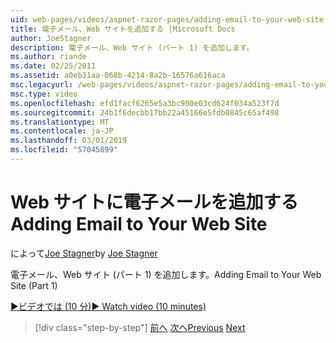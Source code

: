 ```yaml
---
uid: web-pages/videos/aspnet-razor-pages/adding-email-to-your-web-site
title: 電子メール、Web サイトを追加する |Microsoft Docs
author: JoeStagner
description: 電子メール、Web サイト (パート 1) を追加します。
ms.author: riande
ms.date: 02/25/2011
ms.assetid: a0eb31aa-068b-4214-8a2b-16576a616aca
msc.legacyurl: /web-pages/videos/aspnet-razor-pages/adding-email-to-your-web-site
msc.type: video
ms.openlocfilehash: efd1facf6265e5a3bc900e03cd624f034a523f7d
ms.sourcegitcommit: 24b1f6decbb17bb22a45166e5fdb0845c65af498
ms.translationtype: MT
ms.contentlocale: ja-JP
ms.lasthandoff: 03/01/2019
ms.locfileid: "57045899"
---
```

<a name="adding-email-to-your-web-site"></a><span data-ttu-id="bed68-103">Web サイトに電子メールを追加する</span><span class="sxs-lookup"><span data-stu-id="bed68-103">Adding Email to Your Web Site</span></span>
====================
<span data-ttu-id="bed68-104">によって[Joe Stagner](https://github.com/JoeStagner)</span><span class="sxs-lookup"><span data-stu-id="bed68-104">by [Joe Stagner](https://github.com/JoeStagner)</span></span>

<span data-ttu-id="bed68-105">電子メール、Web サイト (パート 1) を追加します。</span><span class="sxs-lookup"><span data-stu-id="bed68-105">Adding Email to Your Web Site (Part 1)</span></span>

[<span data-ttu-id="bed68-106">&#9654;ビデオでは (10 分)</span><span class="sxs-lookup"><span data-stu-id="bed68-106">&#9654; Watch video (10 minutes)</span></span>](https://channel9.msdn.com/Blogs/ASP-NET-Site-Videos/adding-email-to-your-web-site)

> [!div class="step-by-step"]
> <span data-ttu-id="bed68-107">[前へ](working-with-video.md)
> [次へ](adding-search-to-your-web-site.md)</span><span class="sxs-lookup"><span data-stu-id="bed68-107">[Previous](working-with-video.md)
[Next](adding-search-to-your-web-site.md)</span></span>
